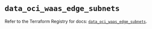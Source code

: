 # `data_oci_waas_edge_subnets`

Refer to the Terraform Registry for docs: [`data_oci_waas_edge_subnets`](https://registry.terraform.io/providers/oracle/oci/7.19.0/docs/data-sources/waas_edge_subnets).
